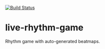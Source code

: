 [![Build Status](https://travis-ci.org/henriqueblang/live-rhythm-game.svg?branch=main)](https://travis-ci.org/henriqueblang/live-rhythm-game)

# live-rhythm-game
Rhythm game with auto-generated beatmaps.
